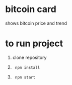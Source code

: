 # bitcoin card

shows bitcoin price and trend

# to run project 
1) clone repository

2) <code> npm install </code>

3) <code> npm  start </code>

